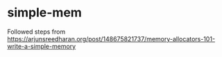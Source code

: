 # simple-mem

Followed steps from https://arjunsreedharan.org/post/148675821737/memory-allocators-101-write-a-simple-memory
